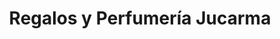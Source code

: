 ---
title: "Regalos y Perfumería Jucarma"
url: /vitigudino/regalos-y-perfumeria-jucarma/
shop: regalo
---